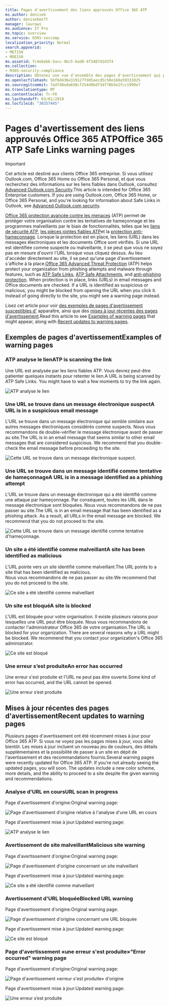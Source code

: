 ```yaml
---
title: Pages d'avertissement des liens approuvés Office 365 ATP
ms.author: deniseb
author: denisebmsft
manager: laurawi
ms.audience: IT Pro
ms.topic: overview
ms.service: O365-seccomp
localization_priority: Normal
search.appverid:
- MET150
- MOE150
ms.assetid: fc4e6ebb-5acc-4bc5-bad8-4f3407d1d3f4
ms.collection:
- M365-security-compliance
description: Obtenez une vue d'ensemble des pages d'avertissement qui peuvent s'afficher lorsque la protection avancée contre les menaces d'Office 365 est au travail.
ms.openlocfilehash: 5bf6d436e319127fdd5aecd5c58e168a59333d25
ms.sourcegitcommit: 7adfd8eda038cf25449bdf3df78b5e2fcc1999e7
ms.translationtype: MT
ms.contentlocale: fr-FR
ms.lasthandoff: 03/01/2019
ms.locfileid: "30357445"
---
```

# <a name="office-365-atp-safe-links-warning-pages"></a><span data-ttu-id="8232e-103">Pages d'avertissement des liens approuvés Office 365 ATP</span><span class="sxs-lookup"><span data-stu-id="8232e-103">Office 365 ATP Safe Links warning pages</span></span>

> [!IMPORTANT]
> <span data-ttu-id="8232e-p101">Cet article est destiné aux clients Office 365 entreprise. Si vous utilisez Outlook.com, Office 365 Home ou Office 365 Personal, et que vous recherchez des informations sur les liens fiables dans Outlook, consultez [Advanced Outlook.com Security](https://support.office.com/article/advanced-outlook-com-security-for-office-365-subscribers-882d2243-eab9-4545-a58a-b36fee4a46e2).</span><span class="sxs-lookup"><span data-stu-id="8232e-p101">This article is intended for Office 365 Enterprise customers. If you are using Outlook.com, Office 365 Home, or Office 365 Personal, and you're looking for information about Safe Links in Outlook, see [Advanced Outlook.com security](https://support.office.com/article/advanced-outlook-com-security-for-office-365-subscribers-882d2243-eab9-4545-a58a-b36fee4a46e2).</span></span>

<span data-ttu-id="8232e-p102">[Office 365 protection avancée contre les menaces](office-365-atp.md) (ATP) permet de protéger votre organisation contre les tentatives de hameçonnage et les programmes malveillants par le biais de fonctionnalités, telles que les [liens de sécurité ATP](atp-safe-links.md), [les pièces jointes fiables ATP](atp-safe-attachments.md)et la [protection anti-hameçonnage](anti-phishing-protection.md). Lorsque la protection est en place, les liens (URL) dans les messages électroniques et les documents Office sont vérifiés. Si une URL est identifiée comme suspecte ou malveillante, il se peut que vous ne soyez pas en mesure d'ouvrir l'URL lorsque vous cliquez dessus. Au lieu d'accéder directement au site, il se peut qu'une page d'avertissement s'affiche à la place.</span><span class="sxs-lookup"><span data-stu-id="8232e-p102">[Office 365 Advanced Threat Protection](office-365-atp.md) (ATP) helps protect your organization from phishing attempts and malware through features, such as [ATP Safe Links](atp-safe-links.md), [ATP Safe Attachments](atp-safe-attachments.md), and [anti-phishing protection](anti-phishing-protection.md). When protection is in place, links (URLs) in email messages and Office documents are checked. If a URL is identified as suspicious or malicious, you might be blocked from opening the URL when you click it. Instead of going directly to the site, you might see a warning page instead.</span></span> 
  
<span data-ttu-id="8232e-110">Lisez cet article pour voir [des exemples de pages d'avertissement susceptibles d'](atp-safe-links-warning-pages.md#examples) apparaître, ainsi que des [mises à jour récentes des pages d'avertissement](atp-safe-links-warning-pages.md#updates).</span><span class="sxs-lookup"><span data-stu-id="8232e-110">Read this article to see [Examples of warning pages](atp-safe-links-warning-pages.md#examples) that might appear, along with [Recent updates to warning pages](atp-safe-links-warning-pages.md#updates).</span></span>
  
## <a name="examples-of-warning-pages"></a><span data-ttu-id="8232e-111">Exemples de pages d'avertissement</span><span class="sxs-lookup"><span data-stu-id="8232e-111">Examples of warning pages</span></span>

### <a name="atp-is-scanning-the-link"></a><span data-ttu-id="8232e-112">ATP analyse le lien</span><span class="sxs-lookup"><span data-stu-id="8232e-112">ATP is scanning the link</span></span>

<span data-ttu-id="8232e-p103">Une URL est analysée par les liens fiables ATP. Vous devrez peut-être patienter quelques instants pour retenter le lien.</span><span class="sxs-lookup"><span data-stu-id="8232e-p103">A URL is being scanned by ATP Safe Links. You might have to wait a few moments to try the link again.</span></span>

![ATP analyse le lien](media/ee8dd5ed-6b91-4248-b054-12b719e8d0ed.png)

### <a name="a-url-is-in-a-suspicious-email-message"></a><span data-ttu-id="8232e-116">Une URL se trouve dans un message électronique suspect</span><span class="sxs-lookup"><span data-stu-id="8232e-116">A URL is in a suspicious email message</span></span>

<span data-ttu-id="8232e-p104">L'URL se trouve dans un message électronique qui semble similaire aux autres messages électroniques considérés comme suspects. Nous vous recommandons de double-vérifier le message électronique avant de passer au site.</span><span class="sxs-lookup"><span data-stu-id="8232e-p104">The URL is in an email message that seems similar to other email messages that are considered suspicious. We recommend that you double-check the email message before proceeding to the site.</span></span>

![Cette URL se trouve dans un message électronique suspect.](media/33f57923-23e3-4b0f-838b-6ad589ba897b.png)

### <a name="a-url-is-in-a-message-identified-as-a-phishing-attempt"></a><span data-ttu-id="8232e-120">Une URL se trouve dans un message identifié comme tentative de hameçonnage</span><span class="sxs-lookup"><span data-stu-id="8232e-120">A URL is in a message identified as a phishing attempt</span></span>

<span data-ttu-id="8232e-p105">L'URL se trouve dans un message électronique qui a été identifié comme une attaque par hameçonnage. Par conséquent, toutes les URL dans le message électronique sont bloquées. Nous vous recommandons de ne pas passer au site.</span><span class="sxs-lookup"><span data-stu-id="8232e-p105">The URL is in an email message that has been identified as a phishing attack. As a result, all URLs in the email message are blocked. We recommend that you do not proceed to the site.</span></span>

![Cette URL se trouve dans un message identifié comme tentative d'hameçonnage.](media/6e544a28-0604-4821-aba6-d5a57bb917e5.png)

### <a name="a-site-has-been-identified-as-malicious"></a><span data-ttu-id="8232e-125">Un site a été identifié comme malveillant</span><span class="sxs-lookup"><span data-stu-id="8232e-125">A site has been identified as malicious</span></span>

<span data-ttu-id="8232e-126">L'URL pointe vers un site identifié comme malveillant.</span><span class="sxs-lookup"><span data-stu-id="8232e-126">The URL points to a site that has been identified as malicious.</span></span>  <br/> <span data-ttu-id="8232e-127">Nous vous recommandons de ne pas passer au site.</span><span class="sxs-lookup"><span data-stu-id="8232e-127">We recommend that you do not proceed to the site.</span></span>

![Ce site a été identifié comme malveillant](media/058883c8-23f0-4672-9c1c-66b084796177.png)

### <a name="a-site-is-blocked"></a><span data-ttu-id="8232e-129">Un site est bloqué</span><span class="sxs-lookup"><span data-stu-id="8232e-129">A site is blocked</span></span>

<span data-ttu-id="8232e-p106">L'URL est bloquée pour votre organisation. Il existe plusieurs raisons pour lesquelles une URL peut être bloquée. Nous vous recommandons de contacter l'administrateur Office 365 de votre organisation.</span><span class="sxs-lookup"><span data-stu-id="8232e-p106">The URL is blocked for your organization. There are several reasons why a URL might be blocked. We recommend that you contact your organization's Office 365 administrator.</span></span>

![Ce site est bloqué](media/6b4bda2d-a1e6-419e-8b10-588e83c3af3f.png)

### <a name="an-error-has-occurred"></a><span data-ttu-id="8232e-134">Une erreur s’est produite</span><span class="sxs-lookup"><span data-stu-id="8232e-134">An error has occurred</span></span>

<span data-ttu-id="8232e-135">Une erreur s'est produite et l'URL ne peut pas être ouverte.</span><span class="sxs-lookup"><span data-stu-id="8232e-135">Some kind of error has occurred, and the URL cannot be opened.</span></span>

![Une erreur s’est produite](media/2f7465a4-1cf4-4c1c-b7d4-3c07e4b795b4.png)

## <a name="recent-updates-to-warning-pages"></a><span data-ttu-id="8232e-137">Mises à jour récentes des pages d'avertissement</span><span class="sxs-lookup"><span data-stu-id="8232e-137">Recent updates to warning pages</span></span>

<span data-ttu-id="8232e-p107">Plusieurs pages d'avertissement ont été récemment mises à jour pour Office 365 ATP. Si vous ne voyez pas les pages mises à jour, vous allez bientôt. Les mises à jour incluent un nouveau jeu de couleurs, des détails supplémentaires et la possibilité de passer à un site en dépit de l'avertissement et des recommandations fournis.</span><span class="sxs-lookup"><span data-stu-id="8232e-p107">Several warning pages were recently updated for Office 365 ATP. If you're not already seeing the updated pages, you will soon. The updates include a new color scheme, more details, and the ability to proceed to a site despite the given warning and recommendations.</span></span>

### <a name="url-scan-in-progress"></a><span data-ttu-id="8232e-141">Analyse d'URL en cours</span><span class="sxs-lookup"><span data-stu-id="8232e-141">URL scan in progress</span></span>

<span data-ttu-id="8232e-142">Page d'avertissement d'origine:</span><span class="sxs-lookup"><span data-stu-id="8232e-142">Original warning page:</span></span>

![Page d'avertissement d'origine relative à l'analyse d'une URL en cours](media/04368763-763f-43d6-94a4-a48291d36893.png)

<span data-ttu-id="8232e-144">Page d'avertissement mise à jour:</span><span class="sxs-lookup"><span data-stu-id="8232e-144">Updated warning page:</span></span>

![ATP analyse le lien](media/ee8dd5ed-6b91-4248-b054-12b719e8d0ed.png)

### <a name="malicious-site-warning"></a><span data-ttu-id="8232e-146">Avertissement de site malveillant</span><span class="sxs-lookup"><span data-stu-id="8232e-146">Malicious site warning</span></span>

<span data-ttu-id="8232e-147">Page d'avertissement d'origine:</span><span class="sxs-lookup"><span data-stu-id="8232e-147">Original warning page:</span></span>

![Page d'avertissement d'origine concernant un site malveillant](media/b9efda09-6dd8-46ef-82cb-56e4d538b8f5.png)

<span data-ttu-id="8232e-149">Page d'avertissement mise à jour:</span><span class="sxs-lookup"><span data-stu-id="8232e-149">Updated warning page:</span></span>

![Ce site a été identifié comme malveillant](media/058883c8-23f0-4672-9c1c-66b084796177.png)

### <a name="blocked-url-warning"></a><span data-ttu-id="8232e-151">Avertissement d'URL bloquée</span><span class="sxs-lookup"><span data-stu-id="8232e-151">Blocked URL warning</span></span>

<span data-ttu-id="8232e-152">Page d'avertissement d'origine:</span><span class="sxs-lookup"><span data-stu-id="8232e-152">Original warning page:</span></span>

![Page d'avertissement d'origine concernant une URL bloquée](media/3d6ba028-30bf-45fc-958e-d3aad3defc83.png)

<span data-ttu-id="8232e-154">Page d'avertissement mise à jour:</span><span class="sxs-lookup"><span data-stu-id="8232e-154">Updated warning page:</span></span>

![Ce site est bloqué](media/6b4bda2d-a1e6-419e-8b10-588e83c3af3f.png)

### <a name="error-occurred-warning-page"></a><span data-ttu-id="8232e-156">Page d'avertissement «une erreur s'est produite»</span><span class="sxs-lookup"><span data-stu-id="8232e-156">"Error occurred" warning page</span></span>

<span data-ttu-id="8232e-157">Page d'avertissement d'origine:</span><span class="sxs-lookup"><span data-stu-id="8232e-157">Original warning page:</span></span>

![Page d'avertissement «erreur s'est produite» d'origine](media/9aaa4383-2f23-48be-bdaa-8efbcb2acc70.png)

<span data-ttu-id="8232e-159">Page d'avertissement mise à jour:</span><span class="sxs-lookup"><span data-stu-id="8232e-159">Updated warning page:</span></span>

![Une erreur s’est produite](media/2f7465a4-1cf4-4c1c-b7d4-3c07e4b795b4.png)
   
